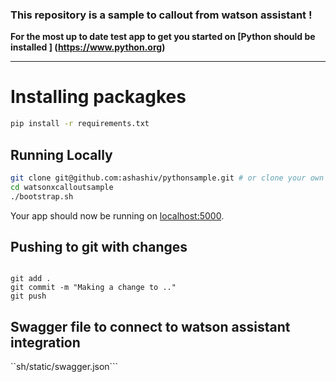 ### This repository is a sample to callout from watson assistant !

**For the most up to date test app to get you started on 
[Python should be installed ] (https://www.python.org)**

---

# Installing packagkes
```sh
pip install -r requirements.txt 
```


## Running Locally



```sh
git clone git@github.com:ashashiv/pythonsample.git # or clone your own fork
cd watsonxcalloutsample
./bootstrap.sh
```

Your app should now be running on [localhost:5000](http://localhost:5000/).

## Pushing to git with changes

```

git add .
git commit -m "Making a change to .."
git push
```
## Swagger file to connect to watson assistant integration 
``sh/static/swagger.json```
